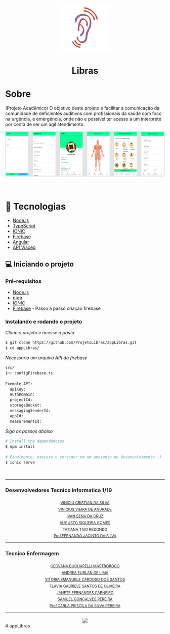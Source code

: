 <div align="center">
  <img src="/src/assets/imgs/Icon.jpg" width="150" />
  <h1>Libras</h1>
</div>

# Sobre

(Projeto Acadêmico) O objetivo deste projeto é facilitar a comunicação da comunidade de deficientes auditivos com profissionais da saúde com foco na urgência, e emergência, onde não e possível ter acesso a um interprete por conta de ser um ágil atendimento.

<div align="center">
  <img src="/src/assets/imgs/layoutApp.png" width="700" /> 
</div>

<br>
<br>

# 🚀 Tecnologias

- [Node.js](https://nodejs.org/en/)
- [TypeScript](https://www.typescriptlang.org/)
- [IONIC](https://ionicframework.com)
- [Firebase](https://console.firebase.google.com/u/0/?hl=pt-br%2Fconsole)
- [Angular](https://angular.io)
- [API Viacep](https://viacep.com.br)


## 💻 Iniciando o projeto

### Pré-requisitos

- [Node.js](https://nodejs.org/en/)
- [npm](https://www.npmjs.com/)
- [IONIC](https://ionicframework.com/docs/intro/cli)
- [Firebase](https://firebase.google.com/docs/firestore/quickstart?hl=pt) - Passo a passo criação  firebase

### Instalando e rodando o projeto

_Clone o projeto e acesse a pasta_

```bash
$ git clone https://github.com/ProjetoLibras/appLibras.git
$ cd appLibras/
```
_Necessario um arquivo API do firebase_
```bash
src/
├── configFirebase.ts

Exemple API:
  apiKey: 
  authDomain: 
  projectId: 
  storageBucket: 
  messagingSenderId: 
  appId: 
  measurementId: 

```
_Siga os passos abaixo_

```bash
# Install the dependencies
$ npm install

# Finalmente, execute o servidor em um ambiente de desenvolvimento :)
$ ionic serve

```

<br>

<hr>
<div>
    <h3>Desenvolvedores Tecnico informatica 1/19</h3>
</div>
<div align="center">
  <sub><a href="https://github.com/ViniciuCristian21">VINICIU CRISTIAN DA SILVA</a></sub><br>
  <sub><a href="https://github.com/viih96">VINICIUS VIEIRA DE ANDRADE</a></sub><br>
  <sub><a href="https://github.com/ivanprojetosti">IVAN SENA DA CRUZ</a></sub><br>
  <sub><a href="https://github.com/AugustoSG">AUGUSTO SIQUEIRA GOMES</a></sub><br>
  <sub><a href="https://github.com/TatianaTivo">TATIANA TIVO REDONDO</a></sub><br>
  <sub><a href="https://github.com/jsfernando">Prof.FERNANDO JACINTO DA SILVA</a></sub><br>
</div>
<hr>

<div>
    <h3>Tecnico Enfermagem</h3>
</div>
<div align="center">
  <sub><a href="#">GEOVANA BUCHARELLI MASTROROCO</a></sub><br>
  <sub><a href="#">ANDREA FURLAN DE LIMA</a></sub><br>
  <sub><a href="#">VITORIA EMANUELE CARDOSO DOS SANTOS</a></sub><br>
  <sub><a href="#">FLAVIA GABRIELE SANTOS DE OLIVEIRA</a></sub><br>
  <sub><a href="#">JANETE FERNANDES CARNEIRO</a></sub><br>
  <sub><a href="#">SAMUEL GONÇALVES PEREIRA</a></sub><br>
  <sub><a href="#">Prof.CARLA PRISCILA DA SILVA PEREIRA</a></sub><br>
</div>
<hr>
<div align="center">
  <img src="https://www.sp.senac.br/o/senac-theme/images/logo_senac.png" width="150" align="center" />
</div>
# appLibras

